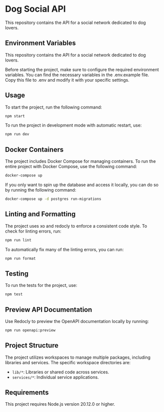 # Dog Social API

This repository contains the API for a social network dedicated to dog lovers.

## Environment Variables

This repository contains the API for a social network dedicated to dog lovers.

Before starting the project, make sure to configure the required environment variables. You can find the necessary variables in the .env.example file. Copy this file to .env and modify it with your specific settings.

## Usage

To start the project, run the following command:

```bash
npm start
```

To run the project in development mode with automatic restart, use:

```bash
npm run dev
```

## Docker Containers

The project includes Docker Compose for managing containers. To run the entire project with Docker Compose, use the following command:

```bash
docker-compose up
```

If you only want to spin up the database and access it locally, you can do so by running the following command:

```bash
docker-compose up -d postgres run-migrations
```

## Linting and Formatting

The project uses xo and redocly to enforce a consistent code style. To check for linting errors, run:

```bash
npm run lint
```

To automatically fix many of the linting errors, you can run:

```bash
npm run format
```

## Testing

To run the tests for the project, use:

```bash
npm test
```

## Preview API Documentation

Use Redocly to preview the OpenAPI documentation locally by running:

```bash
npm run openapi:preview
```

## Project Structure

The project utilizes workspaces to manage multiple packages, including libraries and services. The specific workspace directories are:

- `lib/*`: Libraries or shared code across services.
- `services/*`: Individual service applications.

## Requirements

This project requires Node.js version 20.12.0 or higher.

